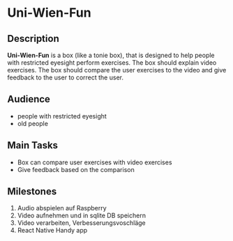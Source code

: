 # Uni-Wien-Fun

## Description

**Uni-Wien-Fun** is a box (like a tonie box), that is designed to help people with restricted eyesight perform exercises. The box should explain video exercises. The box should compare the user exercises to the video and give feedback to the user to correct the user.

## Audience

- people with restricted eyesight
- old people

## Main Tasks

- Box can compare user exercises with video exercises
- Give feedback based on the comparison

## Milestones

1. Audio abspielen auf Raspberry
2. Video aufnehmen und in sqlite DB speichern
3. Video verarbeiten, Verbesserungsvoschläge
4. React Native Handy app
